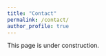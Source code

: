 ```yaml
---
title: "Contact"
permalink: /contact/
author_profile: true
---
```



This page is under construction.

